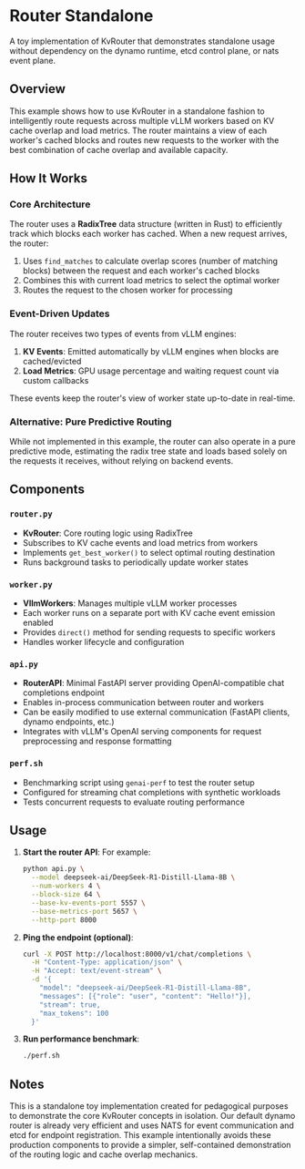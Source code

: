 # Router Standalone

A toy implementation of KvRouter that demonstrates standalone usage without dependency on the dynamo runtime, etcd control plane, or nats event plane.

## Overview

This example shows how to use KvRouter in a standalone fashion to intelligently route requests across multiple vLLM workers based on KV cache overlap and load metrics. The router maintains a view of each worker's cached blocks and routes new requests to the worker with the best combination of cache overlap and available capacity.

## How It Works

### Core Architecture

The router uses a **RadixTree** data structure (written in Rust) to efficiently track which blocks each worker has cached. When a new request arrives, the router:

1. Uses `find_matches` to calculate overlap scores (number of matching blocks) between the request and each worker's cached blocks
2. Combines this with current load metrics to select the optimal worker
3. Routes the request to the chosen worker for processing

### Event-Driven Updates

The router receives two types of events from vLLM engines:

1. **KV Events**: Emitted automatically by vLLM engines when blocks are cached/evicted
2. **Load Metrics**: GPU usage percentage and waiting request count via custom callbacks

These events keep the router's view of worker state up-to-date in real-time.

### Alternative: Pure Predictive Routing

While not implemented in this example, the router can also operate in a pure predictive mode, estimating the radix tree state and loads based solely on the requests it receives, without relying on backend events.

## Components

### `router.py`
- **KvRouter**: Core routing logic using RadixTree
- Subscribes to KV cache events and load metrics from workers
- Implements `get_best_worker()` to select optimal routing destination
- Runs background tasks to periodically update worker states

### `worker.py`
- **VllmWorkers**: Manages multiple vLLM worker processes
- Each worker runs on a separate port with KV cache event emission enabled
- Provides `direct()` method for sending requests to specific workers
- Handles worker lifecycle and configuration

### `api.py`
- **RouterAPI**: Minimal FastAPI server providing OpenAI-compatible chat completions endpoint
- Enables in-process communication between router and workers
- Can be easily modified to use external communication (FastAPI clients, dynamo endpoints, etc.)
- Integrates with vLLM's OpenAI serving components for request preprocessing and response formatting

### `perf.sh`
- Benchmarking script using `genai-perf` to test the router setup
- Configured for streaming chat completions with synthetic workloads
- Tests concurrent requests to evaluate routing performance

## Usage

1. **Start the router API**:
   For example:
   ```bash
   python api.py \
     --model deepseek-ai/DeepSeek-R1-Distill-Llama-8B \
     --num-workers 4 \
     --block-size 64 \
     --base-kv-events-port 5557 \
     --base-metrics-port 5657 \
     --http-port 8000
    ```

2. **Ping the endpoint (optional)**:
   ```bash
   curl -X POST http://localhost:8000/v1/chat/completions \
     -H "Content-Type: application/json" \
     -H "Accept: text/event-stream" \
     -d '{
       "model": "deepseek-ai/DeepSeek-R1-Distill-Llama-8B",
       "messages": [{"role": "user", "content": "Hello!"}],
       "stream": true,
       "max_tokens": 100
     }'
   ```

3. **Run performance benchmark**:
   ```bash
   ./perf.sh
   ```

## Notes

This is a standalone toy implementation created for pedagogical purposes to demonstrate the core KvRouter concepts in isolation. Our default dynamo router is already very efficient and uses NATS for event communication and etcd for endpoint registration. This example intentionally avoids these production components to provide a simpler, self-contained demonstration of the routing logic and cache overlap mechanics.